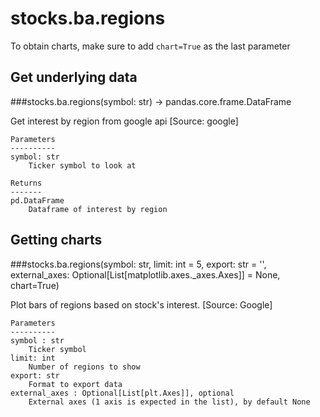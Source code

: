 # stocks.ba.regions

To obtain charts, make sure to add `chart=True` as the last parameter

## Get underlying data 
###stocks.ba.regions(symbol: str) -> pandas.core.frame.DataFrame

Get interest by region from google api [Source: google]

    Parameters
    ----------
    symbol: str
        Ticker symbol to look at

    Returns
    -------
    pd.DataFrame
        Dataframe of interest by region

## Getting charts 
###stocks.ba.regions(symbol: str, limit: int = 5, export: str = '', external_axes: Optional[List[matplotlib.axes._axes.Axes]] = None, chart=True)

Plot bars of regions based on stock's interest. [Source: Google]

    Parameters
    ----------
    symbol : str
        Ticker symbol
    limit: int
        Number of regions to show
    export: str
        Format to export data
    external_axes : Optional[List[plt.Axes]], optional
        External axes (1 axis is expected in the list), by default None

